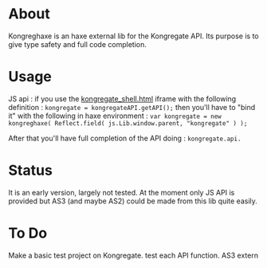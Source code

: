 About
=====
Kongreghaxe is an haxe external lib for the Kongregate API.
Its purpose is to give type safety and full code completion. 

Usage
=====
JS api :
if you use the [kongregate_shell.html](http://developers.kongregate.com/docs/api-overview/client-api "Source page") iframe with the following definition :
``kongregate = kongregateAPI.getAPI();``
then you'll have to "bind it" with the following in haxe environment :
``var kongregate = new kongreghaxe( Reflect.field( js.Lib.window.parent, "kongregate" ) );``

After that you'll have full completion of the API doing :
``kongregate.api.``

Status
======
It is an early version, largely not tested.
At the moment only JS API is provided but AS3 (and maybe AS2) could be made from this lib quite easily.

To Do
=====
Make a basic test project on Kongregate.
test each API function.
AS3 extern